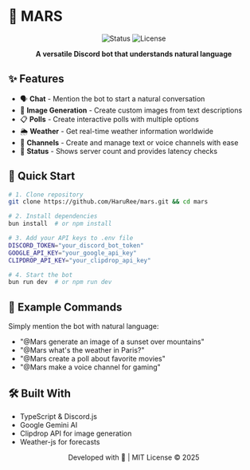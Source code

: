 # 🤖 MARS

<div align="center">
  
![Status](https://img.shields.io/badge/STATUS-ACTIVE-brightgreen?style=for-the-badge)
![License](https://img.shields.io/badge/LICENSE-MIT-purple?style=for-the-badge)

**A versatile Discord bot that understands natural language**
</div>

## ✨ Features

- 🗣️ **Chat** - Mention the bot to start a natural conversation
- 🎨 **Image Generation** - Create custom images from text descriptions
- 📋 **Polls** - Create interactive polls with multiple options
- 🌦️ **Weather** - Get real-time weather information worldwide
- 📢 **Channels** - Create and manage text or voice channels with ease
- 🔄 **Status** - Shows server count and provides latency checks

## 🚀 Quick Start

```bash
# 1. Clone repository
git clone https://github.com/HaruRee/mars.git && cd mars

# 2. Install dependencies
bun install  # or npm install

# 3. Add your API keys to .env file
DISCORD_TOKEN="your_discord_bot_token"
GOOGLE_API_KEY="your_google_api_key"
CLIPDROP_API_KEY="your_clipdrop_api_key"

# 4. Start the bot
bun run dev  # or npm run dev
```

## 💬 Example Commands

Simply mention the bot with natural language:
- "@Mars generate an image of a sunset over mountains"
- "@Mars what's the weather in Paris?"
- "@Mars create a poll about favorite movies"
- "@Mars make a voice channel for gaming"

## 🛠️ Built With

- TypeScript & Discord.js
- Google Gemini AI
- Clipdrop API for image generation
- Weather-js for forecasts

<div align="center">
  <p>Developed with 💖 | MIT License © 2025</p>
</div>
